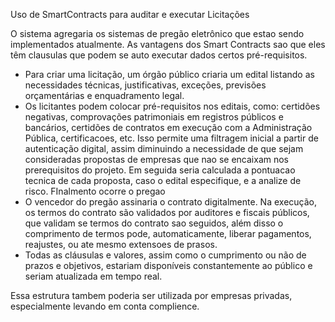 Uso de SmartContracts para auditar e executar Licitações 

O sistema agregaria os sistemas de pregão eletrônico que estao sendo implementados atualmente. As vantagens dos Smart Contracts sao que eles têm clausulas que podem se auto executar dados certos pré-requisitos.
- Para criar uma licitação, um órgão público criaria um edital listando as necessidades técnicas, justificativas, exceções, previsões orçamentárias e enquadramento legal.
- Os licitantes podem colocar pré-requisitos nos editais, como: certidões negativas, comprovações patrimoniais em registros públicos e bancários, certidões de contratos em execução com a Administração Pública, certificacoes, etc. Isso permite uma filtragem inicial a partir de autenticação digital, assim diminuindo a necessidade de que sejam consideradas propostas de empresas que nao se encaixam nos prerequisitos do projeto. Em seguida seria calculada a pontuacao tecnica de cada proposta, caso o edital especifique, e a analize de risco. FInalmento ocorre o pregao
- O vencedor do pregão assinaria o contrato digitalmente. Na execução, os termos do contrato são validados por auditores e fiscais públicos, que validam se termos do contrato sao seguidos, além disso o comprimento de termos pode, automaticamente, liberar pagamentos, reajustes, ou ate mesmo extensoes de prasos.
- Todas as cláusulas e valores, assim como o cumprimento ou não de prazos e objetivos, estariam disponíveis constantemente ao público e seriam atualizada em tempo real.

Essa estrutura tambem poderia ser utilizada por empresas privadas, especialmente levando em conta complience.
